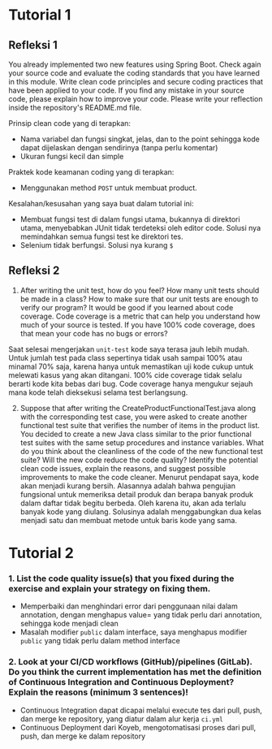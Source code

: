 # Tutorial 1

## Refleksi 1

You already implemented two new features using Spring Boot. Check again your source code and evaluate the coding standards that you have learned in this module. Write clean code principles and secure coding practices that have been applied to your code. If you find any mistake in your source code, please explain how to improve your code. Please write your reflection inside the repository's README.md file.

Prinsip clean code yang di terapkan:
- Nama variabel dan fungsi singkat, jelas, dan to the point sehingga kode dapat dijelaskan dengan sendirinya (tanpa perlu komentar)
- Ukuran fungsi kecil dan simple

Praktek kode keamanan coding yang di terapkan:
- Menggunakan method ```POST``` untuk membuat product.

Kesalahan/kesusahan yang saya buat dalam tutorial ini:
- Membuat fungsi test di dalam fungsi utama, bukannya di direktori utama, menyebabkan JUnit tidak terdeteksi oleh editor code. Solusi nya memindahkan semua fungsi test ke direktori tes.
- Selenium tidak berfungsi. Solusi nya kurang ```$```

## Refleksi 2
1. After writing the unit test, how do you feel? How many unit tests should be made in a class? How to make sure that our unit tests are enough to verify our program? It would be good if you learned about code coverage. Code coverage is a metric that can help you understand how much of your source is tested. If you have 100% code coverage, does that mean your code has no bugs or errors?

Saat selesai mengerjakan ```unit-test``` kode saya terasa jauh lebih mudah. Untuk jumlah test pada class sepertinya tidak usah sampai 100% atau minamal 70% saja, karena hanya untuk memastikan uji kode cukup untuk melewati kasus yang akan ditangani. 100% cide coverage tidak selalu berarti kode kita bebas dari bug. Code coverage hanya mengukur sejauh mana kode telah dieksekusi selama test berlangsung.

2. Suppose that after writing the CreateProductFunctionalTest.java along with the corresponding test case, you were asked to create another functional test suite that verifies the number of items in the product list. You decided to create a new Java class similar to the prior functional test suites with the same setup procedures and instance variables. What do you think about the cleanliness of the code of the new functional test suite? Will the new code reduce the code quality? Identify the potential clean code issues, explain the reasons, and suggest possible improvements to make the code cleaner.
Menurut pendapat saya, kode akan menjadi kurang bersih. Alasannya adalah bahwa pengujian fungsional untuk memeriksa detail produk dan berapa banyak produk dalam daftar tidak begitu berbeda. Oleh karena itu, akan ada terlalu banyak kode yang diulang. Solusinya adalah menggabungkan dua kelas menjadi satu dan membuat metode untuk baris kode yang sama.


# Tutorial 2

### 1. List the code quality issue(s) that you fixed during the exercise and explain your strategy on fixing them.
    
- Memperbaiki dan menghindari error dari penggunaan nilai dalam annotation, dengan menghapus value= yang tidak perlu dari annotation, sehingga kode menjadi clean
- Masalah modifier ``public`` dalam interface, saya menghapus modifier `public` yang tidak perlu dalam method interface

### 2. Look at your CI/CD workflows (GitHub)/pipelines (GitLab). Do you think the current implementation has met the definition of Continuous Integration and Continuous Deployment? Explain the reasons (minimum 3 sentences)!

- Continuous Integration dapat dicapai melalui execute tes dari pull, push, dan merge ke repository, yang diatur dalam alur kerja `ci.yml`
- Continuous Deployment dari Koyeb, mengotomatisasi proses dari pull, push, dan merge ke dalam repository